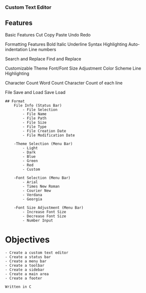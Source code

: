 
### Custom Text Editor


## Features

Basic Features
    Cut
    Copy
    Paste
    Undo
    Redo

Formatting Features
    Bold
    Italic
    Underline
    Syntax Highlighting
    Auto-indentation
    Line numbers

Search and Replace
    Find and Replace

Customizable Theme
    Font/Font Size Adjustment
    Color Scheme
    Line Highlighting

Character Count
    Word Count
    Character Count of each line

File Save and Load
    Save
    Load

    ## Format 
        File Info (Status Bar)
            - File Selection
            - File Name
            - File Path
            - File Size
            - File Type
            - File Creation Date
            - File Modification Date

        -Theme Selection (Menu Bar)
            - Light
            - Dark
            - Blue
            - Green
            - Red
            - Custom

        -Font Selection (Menu Bar)
            - Arial
            - Times New Roman
            - Courier New
            - Verdana
            - Georgia

        -Font Size Adjustment (Menu Bar)
            - Increase Font Size
            - Decrease Font Size
            - Number Input


  # Objectives
    - Create a custom text editor
    - Create a status bar
    - Create a menu bar
    - Create a toolbar
    - Create a sidebar
    - Create a main area
    - Create a footer

    Written in C
    


